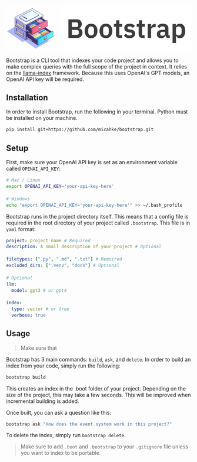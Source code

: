 ![](docs/banner.png)

Bootstrap is a CLI tool that indexes your code project and allows you to make complex queries with the full scope of the project in context. It relies on the [llama-index](https://github.com/run-llama/llama_index) framework. Because this uses OpenAI's GPT models, an OpenAI API key will be required.

## Installation

In order to install Bootstrap, run the following in your terminal. Python must be installed on your machine.

```sh
pip install git+https://github.com/micahke/bootstrap.git
```

## Setup

First, make sure your OpenAI API key is set as an environment variable called `OPENAI_API_KEY`:

```sh
# Mac / Linux
export OPENAI_API_KEY='your-api-key-here'

# Windows
echo "export OPENAI_API_KEY='your-api-key-here'" >> ~/.bash_profile
```

Bootstrap runs in the project directory itself. This means that a config file is required in the root directory of your project called `.bootstrap`. This file is in `yaml` format:

```yaml
project: project_name # Required
description: A small description of your project # Optional

filetypes: [".py", ".md", ".txt"] # Required
excluded_dirs: [".venv", "docs"] # Optional

# Optional
llm:
  model: gpt3 # or gpt4

index:
  type: vector # or tree
  verbose: true
```

## Usage

> Make sure that

Bootstrap has 3 main commands: `build`, `ask`, and `delete`. In order to build an index from your code, simply run the following:

```sh
bootstrap build
```

This creates an index in the .boot folder of your project. Depending on the size of the project, this may take a few seconds. This will be improved when incremental building is added.

Once built, you can ask a question like this:

```sh
bootstrap ask "How does the event system work in this project?"
```

To delete the index, simply run `bootstrap delete`.

> Make sure to add `.boot` and `.bootstrap` to your `.gitignore` file unless you want to index to be portable.
